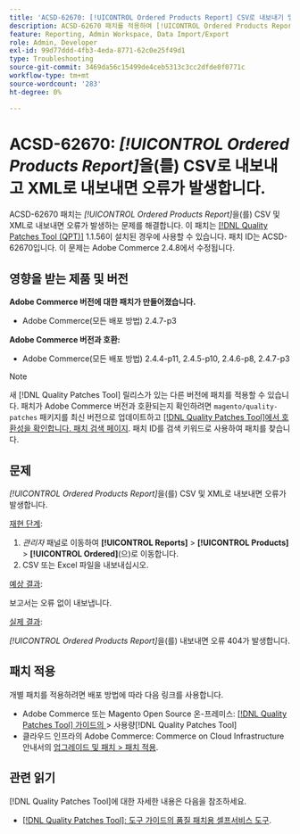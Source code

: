 ```yaml
---
title: 'ACSD-62670: [!UICONTROL Ordered Products Report] CSV로 내보내기 및 XML에서 404 오류를 반환합니다.'
description: ACSD-62670 패치를 적용하여 [!UICONTROL Ordered Products Report]을(를) CSV 및 XML로 내보내면 오류가 발생하는 Adobe Commerce 문제를 해결합니다.
feature: Reporting, Admin Workspace, Data Import/Export
role: Admin, Developer
exl-id: 99d77ddd-4fb3-4eda-8771-62c0e25f49d1
type: Troubleshooting
source-git-commit: 3469da56c15499de4ceb5313c3cc2dfde0f0771c
workflow-type: tm+mt
source-wordcount: '283'
ht-degree: 0%

---
```


# ACSD-62670: *[!UICONTROL Ordered Products Report]*&#x200B;을(를) CSV로 내보내고 XML로 내보내면 오류가 발생합니다.

ACSD-62670 패치는 *[!UICONTROL Ordered Products Report]*&#x200B;을(를) CSV 및 XML로 내보내면 오류가 발생하는 문제를 해결합니다. 이 패치는 [[!DNL Quality Patches Tool (QPT)]](https://experienceleague.adobe.com/docs/commerce-operations/tools/quality-patches-tool/usage.html?lang=ko) 1.1.56이 설치된 경우에 사용할 수 있습니다. 패치 ID는 ACSD-62670입니다. 이 문제는 Adobe Commerce 2.4.8에서 수정됩니다.

## 영향을 받는 제품 및 버전

**Adobe Commerce 버전에 대한 패치가 만들어졌습니다.**

* Adobe Commerce(모든 배포 방법) 2.4.7-p3

**Adobe Commerce 버전과 호환:**

* Adobe Commerce(모든 배포 방법) 2.4.4-p11, 2.4.5-p10, 2.4.6-p8, 2.4.7-p3

>[!NOTE]
>
>새 [!DNL Quality Patches Tool] 릴리스가 있는 다른 버전에 패치를 적용할 수 있습니다. 패치가 Adobe Commerce 버전과 호환되는지 확인하려면 `magento/quality-patches` 패키지를 최신 버전으로 업데이트하고 [[!DNL Quality Patches Tool]에서 호환성을 확인합니다. 패치 검색 페이지](https://experienceleague.adobe.com/tools/commerce-quality-patches/index.html?lang=ko). 패치 ID를 검색 키워드로 사용하여 패치를 찾습니다.

## 문제

*[!UICONTROL Ordered Products Report]*&#x200B;을(를) CSV 및 XML로 내보내면 오류가 발생합니다.

<u>재현 단계</u>:

1. *관리자* 패널로 이동하여 **[!UICONTROL Reports]** > **[!UICONTROL Products]** > **[!UICONTROL Ordered]**(으)로 이동합니다.
1. CSV 또는 Excel 파일을 내보내십시오.

<u>예상 결과</u>:

보고서는 오류 없이 내보냅니다.

<u>실제 결과</u>:

*[!UICONTROL Ordered Products Report]*&#x200B;을(를) 내보내면 오류 404가 발생합니다.

## 패치 적용

개별 패치를 적용하려면 배포 방법에 따라 다음 링크를 사용합니다.

* Adobe Commerce 또는 Magento Open Source 온-프레미스: [[!DNL Quality Patches Tool]  가이드의 &#x200B;](/help/tools/quality-patches-tool/usage.md)> 사용량[!DNL Quality Patches Tool]
* 클라우드 인프라의 Adobe Commerce: Commerce on Cloud Infrastructure 안내서의 [업그레이드 및 패치 > 패치 적용](https://experienceleague.adobe.com/docs/commerce-cloud-service/user-guide/develop/upgrade/apply-patches.html?lang=ko).

## 관련 읽기

[!DNL Quality Patches Tool]에 대한 자세한 내용은 다음을 참조하세요.

* [[!DNL Quality Patches Tool]: 도구 가이드의 품질 패치용 셀프서비스 도구](/help/tools/quality-patches-tool/quality-patches-tool-to-self-serve-quality-patches.md).

